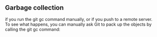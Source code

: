 
Garbage collection
------------------

if you run the git gc command manually, or if you push to a remote server. To see what happens, you can manually ask Git to pack up the objects by calling the git gc command:

